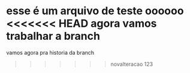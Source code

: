 esse é um arquivo de teste oooooo
<<<<<<< HEAD
agora vamos trabalhar a branch
=======
vamos agora pra historia da branch
>>>>>>> novalteracao
123